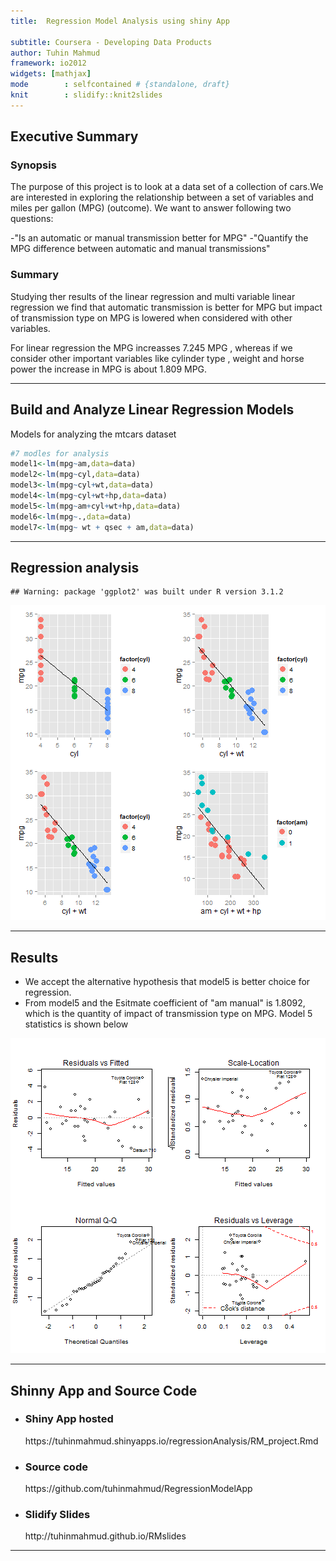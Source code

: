 ```yaml
---
title:  Regression Model Analysis using shiny App

subtitle: Coursera - Developing Data Products
author: Tuhin Mahmud
framework: io2012
widgets: [mathjax]
mode        : selfcontained # {standalone, draft}
knit        : slidify::knit2slides
---
```



## Executive Summary

<h3>Synopsis</h3>

The purpose of this project is to look at a data set of a collection of cars.We are interested in exploring the relationship between a set of variables and miles per gallon (MPG) (outcome). We want to answer following two questions:

-"Is an automatic or manual transmission better for MPG"
-"Quantify the MPG difference between automatic and manual transmissions"
<h3>Summary</h3>
Studying ther results of the linear regression and multi variable linear regression we find that automatic transmission is better for MPG but impact of transmission type on MPG is lowered when considered with other variables.

For linear regression the MPG increasses 7.245 MPG , whereas if we consider other important variables like cylinder type , weight and horse power the increase in MPG is about 1.809 MPG.


---

## Build and Analyze Linear Regression Models

Models for analyzing the mtcars dataset




```r
#7 modles for analysis
model1<-lm(mpg~am,data=data)
model2<-lm(mpg~cyl,data=data)
model3<-lm(mpg~cyl+wt,data=data)
model4<-lm(mpg~cyl+wt+hp,data=data)
model5<-lm(mpg~am+cyl+wt+hp,data=data)
model6<-lm(mpg~.,data=data)
model7<-lm(mpg~ wt + qsec + am,data=data)
```

---

## Regression analysis


```
## Warning: package 'ggplot2' was built under R version 3.1.2
```

![plot of chunk unnamed-chunk-3](assets/fig/unnamed-chunk-3-1.png) 

---

## Results
- We accept the alternative hypothesis that model5 is better choice for regression.
- From model5 and the Esitmate coefficient of "am manual" is 1.8092, which is the quantity of impact of transmission type on MPG.
Model 5 statistics is shown below

![plot of chunk unnamed-chunk-4](assets/fig/unnamed-chunk-4-1.png) 

---

## Shinny App and Source Code
- <h3>Shiny App hosted </h3>
    https://tuhinmahmud.shinyapps.io/regressionAnalysis/RM_project.Rmd
- <h3> Source code </h3>
    https://github.com/tuhinmahmud/RegressionModelApp
- <h3> Slidify Slides </h3>
    http://tuhinmahmud.github.io/RMslides
---

